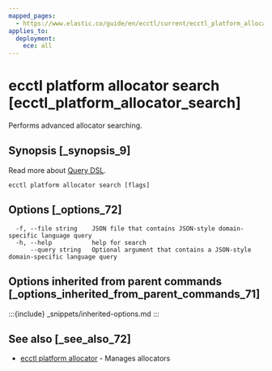 ```yaml
---
mapped_pages:
  - https://www.elastic.co/guide/en/ecctl/current/ecctl_platform_allocator_search.html
applies_to:
  deployment:
    ece: all
---
```


# ecctl platform allocator search [ecctl_platform_allocator_search]

Performs advanced allocator searching.


## Synopsis [_synopsis_9]

Read more about [Query DSL](elasticsearch://reference/query-languages/querydsl.md).

```
ecctl platform allocator search [flags]
```


## Options [_options_72]

```
  -f, --file string    JSON file that contains JSON-style domain-specific language query
  -h, --help           help for search
      --query string   Optional argument that contains a JSON-style domain-specific language query
```


## Options inherited from parent commands [_options_inherited_from_parent_commands_71]

:::{include} _snippets/inherited-options.md
:::


## See also [_see_also_72]

* [ecctl platform allocator](/reference/ecctl_platform_allocator.md) - Manages allocators
